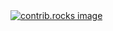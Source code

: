 <a href="{{repository_contrib_url}}" target="_blank">
  <img alt="contrib.rocks image" src="https://contrib.rocks/image?repo={{repository_sign}}" />
</a>